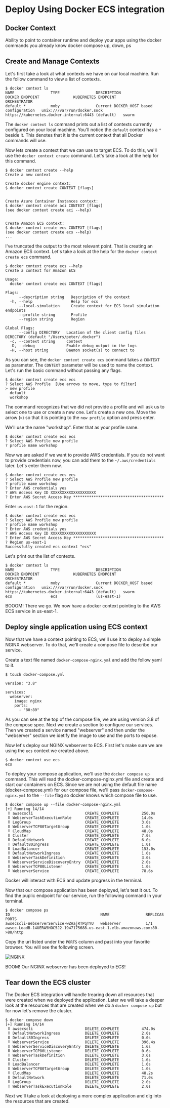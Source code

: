 # Deploy Using Docker ECS integration

## Docker Context
Ability to point to container runtime and deploy your apps using the docker commands you already know docker compose up, down, ps

## Create and Manage Contexts
Let's first take a look at what contexts we have on our local machine. Run the follow command to view a list of contexts.

```
$ docker context ls
NAME                TYPE                DESCRIPTION                               DOCKER ENDPOINT               KUBERNETES ENDPOINT                                 ORCHESTRATOR
default *           moby                Current DOCKER_HOST based configuration   unix:///var/run/docker.sock   https://kubernetes.docker.internal:6443 (default)   swarm
```

The `docker context ls` command prints out a list of contexts currently configured on your local machine. You'll notice the `default` context has a `*` beside it. This denotes that it is the current context that all Docker commands will use.
  
Now lets create a context that we can use to target ECS. To do this, we'll use the `docker context create` command. Let's take a look at the help for this command.
```
$ docker context create --help
Create a new context

Create docker engine context:
$ docker context create CONTEXT [flags]


Create Azure Container Instances context:
$ docker context create aci CONTEXT [flags]
(see docker context create aci --help)


Create Amazon ECS context:
$ docker context create ecs CONTEXT [flags]
(see docker context create ecs --help)
...
```

I've truncated the output to the most relevant point. That is creating an Amazon ECS context. Let's take a look at the help for the `docker context create ecs` command.

```
$ docker context create ecs --help
Create a context for Amazon ECS

Usage:
  docker context create ecs CONTEXT [flags]

Flags:
      --description string   Description of the context
  -h, --help                 Help for ecs
      --local-simulation     Create context for ECS local simulation endpoints
      --profile string       Profile
      --region string        Region

Global Flags:
      --config DIRECTORY   Location of the client config files DIRECTORY (default "/Users/peter/.docker")
  -c, --context string     context
  -D, --debug              Enable debug output in the logs
  -H, --host string        Daemon socket(s) to connect to
```

As you can see, the `docker context create ecs` command takes a `CONTEXT` as parameter. The `CONTEXT` parameter will be used to name the context. Let's run the basic command without passing any flags.

```
$ docker context create ecs ecs
? Select AWS Profile  [Use arrows to move, type to filter]
> new profile
  default
  workshop
```

The command recognizes that we did not provide a profile and will ask us to select one to use or create a new one. Let's create a new one. Move the arrow (`>`) so that it is pointing to the `new profile` option and press enter.

We'll use the name "workshop". Enter that as your profile name.
```
$ docker context create ecs ecs
? Select AWS Profile new profile
? profile name workshop
```

Now we are asked if we want to provide AWS credentials. If you do not want to provide credentials now, you can add them to the `~/.aws/credentials` later. Let's enter them now.
```
$ docker context create ecs ecs
? Select AWS Profile new profile
? profile name workshop
? Enter AWS credentials yes
? AWS Access Key ID XXXXXXXXXXXXXXXXXXXX
? Enter AWS Secret Access Key ****************************************
```

Enter `us-east-1` for the region. 
```
$ docker context create ecs ecs
? Select AWS Profile new profile
? profile name workshop
? Enter AWS credentials yes
? AWS Access Key ID XXXXXXXXXXXXXXXXXXXX
? Enter AWS Secret Access Key ****************************************
? Region us-east-1
Successfully created ecs context "ecs"
```

Let's print out the list of contexts.
```
$ docker context ls
NAME                TYPE                DESCRIPTION                               DOCKER ENDPOINT               KUBERNETES ENDPOINT                                 ORCHESTRATOR
default *           moby                Current DOCKER_HOST based configuration   unix:///var/run/docker.sock   https://kubernetes.docker.internal:6443 (default)   swarm
ecs                 ecs                 (us-east-1)
```

BOOOM! There we go. We now have a docker context pointing to the AWS ECS service in us-east-1.

## Deploy single application using ECS context
Now that we have a context pointing to ECS, we'll use it to deploy a simple NGINX webserver. To do that, we'll create a compose file to describe our service. 

Create a text file named `docker-compose-nginx.yml` and add the follow yaml to it.

`$ touch docker-compose.yml`

  ```		
  version: "3.8"

  services:
    webserver:
      image: nginx
      ports:
        - "80:80"
  ```

As you can see at the top of the compose file, we are using version 3.8 of the compose spec. Next we create a section to configure our services. Then we created a service named "webserver" and then under the "webserver" section we idetify the image to use and the ports to expose.

Now let's deploy our NGINX webserver to ECS. First let's make sure we are using the `ecs` context we created above.

```
$ docker context use ecs
ecs
```

To deploy your compose application, we'll use the `docker compose up` command. This will read the docker-compose-nginx.yml file and create and start our containers on ECS. Since we are not using the default file name (docker-compose.yml) for our compose file, we'll pass `docker-compose-nginx.yml` to the `--file` flag so docker knows which compose file to use.

```
$ docker compose up --file docker-compose-nginx.yml
[+] Running 14/14
 ⠿ awsecscli                       CREATE_COMPLETE          250.0s
 ⠿ WebserverTaskExecutionRole      CREATE_COMPLETE          14.0s
 ⠿ LogGroup                        CREATE_COMPLETE          3.0s
 ⠿ WebserverTCP80TargetGroup       CREATE_COMPLETE          1.0s
 ⠿ CloudMap                        CREATE_COMPLETE          48.0s
 ⠿ Cluster                         CREATE_COMPLETE          7.0s
 ⠿ DefaultNetwork                  CREATE_COMPLETE          6.0s
 ⠿ Default80Ingress                CREATE_COMPLETE          1.0s
 ⠿ LoadBalancer                    CREATE_COMPLETE          153.0s
 ⠿ DefaultNetworkIngress           CREATE_COMPLETE          1.0s
 ⠿ WebserverTaskDefinition         CREATE_COMPLETE          3.0s
 ⠿ WebserverServiceDiscoveryEntry  CREATE_COMPLETE          2.0s
 ⠿ WebserverTCP80Listener          CREATE_COMPLETE          1.0s
 ⠿ WebserverService                CREATE_COMPLETE          78.6s
```

Docker will interact with ECS and update progress in the terminal. 

Now that our compose application has been deployed, let's test it out. To find the puplic endpoint for our service, run the following command in your terminal.

```
$ docker compose ps
ID                                        NAME                REPLICAS            PORTS
awsecscli-WebserverService-wZAajRTPqTYU   webserver           1/1                 awsec-LoadB-14UERA5HOC5J2-1947175688.us-east-1.elb.amazonaws.com:80->80/http
```

Copy the uri listed under the `PORTS` column and past into your favorite browser. You will see the following screen.

![NGINX](./assets/mod_01_nginx_basic.png)

BOOM! Our NGINX webserver has been deployed to ECS!

## Tear down the ECS cluster

The Docker ECS integration will handle trearing down all resources that were created when we deployed the application. Later we will take a deeper look at the resources that are created when we do a `docker compose up` but for now let's remove the cluster.

```
$ docker compose down
[+] Running 14/14
 ⠿ awsecscli                       DELETE_COMPLETE          474.0s
 ⠿ DefaultNetworkIngress           DELETE_COMPLETE          2.0s
 ⠿ Default80Ingress                DELETE_COMPLETE          0.0s
 ⠿ WebserverService                DELETE_COMPLETE          396.4s
 ⠿ WebserverServiceDiscoveryEntry  DELETE_COMPLETE          1.6s
 ⠿ WebserverTCP80Listener          DELETE_COMPLETE          0.6s
 ⠿ WebserverTaskDefinition         DELETE_COMPLETE          3.6s
 ⠿ Cluster                         DELETE_COMPLETE          1.6s
 ⠿ LoadBalancer                    DELETE_COMPLETE          1.0s
 ⠿ WebserverTCP80TargetGroup       DELETE_COMPLETE          1.0s
 ⠿ CloudMap                        DELETE_COMPLETE          48.2s
 ⠿ DefaultNetwork                  DELETE_COMPLETE          71.0s
 ⠿ LogGroup                        DELETE_COMPLETE          2.0s
 ⠿ WebserverTaskExecutionRole      DELETE_COMPLETE          2.0s
```

Next we'll take a look at deploying a more complex application and dig into the resources that are created.
